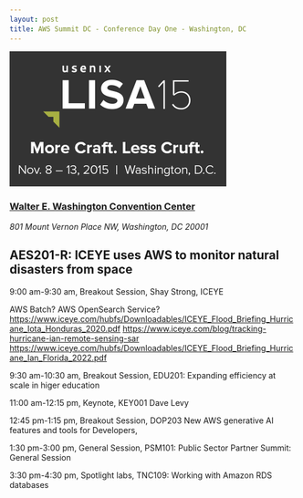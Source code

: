 ```yaml
---
layout: post
title: AWS Summit DC - Conference Day One - Washington, DC
---
```


[![USENIX Lisa 15](/images/lisa15_banner_news.png "USENIX Lisa 15")](https://www.usenix.org/conference/lisa15)

### [Walter E. Washington Convention Center](https://eventsdc.com/venue/walter-e-washington-convention-center) ###
*801 Mount Vernon Place NW, Washington, DC 20001*

## AES201-R: ICEYE uses AWS to monitor natural disasters from space ##
9:00 am-9:30 am, Breakout Session, Shay Strong, ICEYE

AWS Batch?
AWS OpenSearch Service?
https://www.iceye.com/hubfs/Downloadables/ICEYE_Flood_Briefing_Hurricane_Iota_Honduras_2020.pdf
https://www.iceye.com/blog/tracking-hurricane-ian-remote-sensing-sar
https://www.iceye.com/hubfs/Downloadables/ICEYE_Flood_Briefing_Hurricane_Ian_Florida_2022.pdf


9:30 am-10:30 am, Breakout Session, EDU201: Expanding efficiency at scale in higer education

11:00 am-12:15 pm, Keynote, KEY001 Dave Levy

12:45 pm-1:15 pm, Breakout Session, DOP203 New AWS generative AI features and tools for Developers, 

1:30 pm-3:00 pm, General Session, PSM101: Public Sector Partner Summit: General Session

3:30 pm-4:30 pm, Spotlight labs, TNC109: Working with Amazon RDS databases


